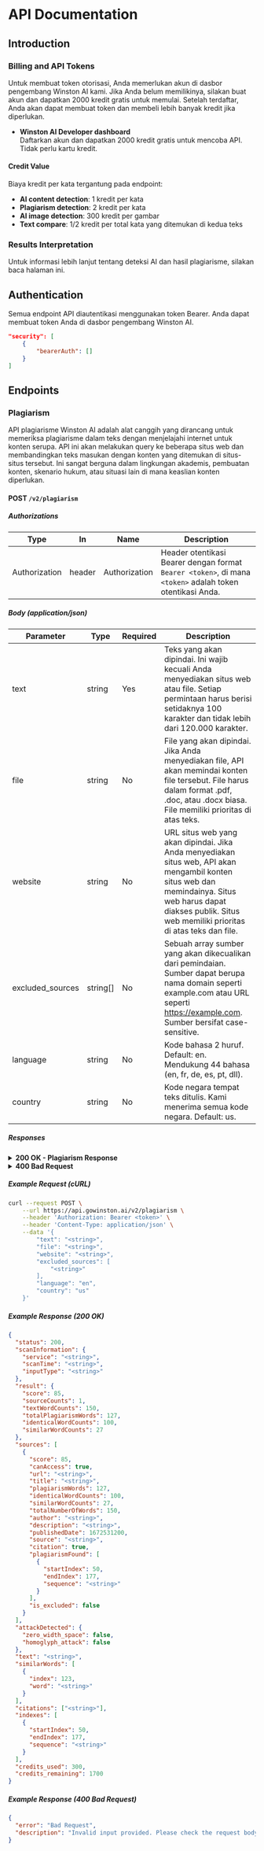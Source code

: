 # API Documentation

## Introduction

### Billing and API Tokens

Untuk membuat token otorisasi, Anda memerlukan akun di dasbor pengembang Winston AI kami. Jika Anda belum memilikinya, silakan buat akun dan dapatkan 2000 kredit gratis untuk memulai. Setelah terdaftar, Anda akan dapat membuat token dan membeli lebih banyak kredit jika diperlukan.

- **Winston AI Developer dashboard**  
   Daftarkan akun dan dapatkan 2000 kredit gratis untuk mencoba API. Tidak perlu kartu kredit.

#### Credit Value

Biaya kredit per kata tergantung pada endpoint:

- **AI content detection**: 1 kredit per kata
- **Plagiarism detection**: 2 kredit per kata
- **AI image detection**: 300 kredit per gambar
- **Text compare**: 1/2 kredit per total kata yang ditemukan di kedua teks

### Results Interpretation

Untuk informasi lebih lanjut tentang deteksi AI dan hasil plagiarisme, silakan baca halaman ini.

## Authentication

Semua endpoint API diautentikasi menggunakan token Bearer. Anda dapat membuat token Anda di dasbor pengembang Winston AI.

```json
"security": [
    {
        "bearerAuth": []
    }
]
```

## Endpoints

### Plagiarism

API plagiarisme Winston AI adalah alat canggih yang dirancang untuk memeriksa plagiarisme dalam teks dengan menjelajahi internet untuk konten serupa. API ini akan melakukan query ke beberapa situs web dan membandingkan teks masukan dengan konten yang ditemukan di situs-situs tersebut. Ini sangat berguna dalam lingkungan akademis, pembuatan konten, skenario hukum, atau situasi lain di mana keaslian konten diperlukan.

#### POST `/v2/plagiarism`

##### Authorizations

| Type          | In     | Name          | Description                                                                                              |
| ------------- | ------ | ------------- | -------------------------------------------------------------------------------------------------------- |
| Authorization | header | Authorization | Header otentikasi Bearer dengan format `Bearer <token>`, di mana `<token>` adalah token otentikasi Anda. |

##### Body (application/json)

| Parameter        | Type     | Required | Description                                                                                                                                                                                                       |
| ---------------- | -------- | -------- | ----------------------------------------------------------------------------------------------------------------------------------------------------------------------------------------------------------------- |
| text             | string   | Yes      | Teks yang akan dipindai. Ini wajib kecuali Anda menyediakan situs web atau file. Setiap permintaan harus berisi setidaknya 100 karakter dan tidak lebih dari 120.000 karakter.                                    |
| file             | string   | No       | File yang akan dipindai. Jika Anda menyediakan file, API akan memindai konten file tersebut. File harus dalam format .pdf, .doc, atau .docx biasa. File memiliki prioritas di atas teks.                          |
| website          | string   | No       | URL situs web yang akan dipindai. Jika Anda menyediakan situs web, API akan mengambil konten situs web dan memindainya. Situs web harus dapat diakses publik. Situs web memiliki prioritas di atas teks dan file. |
| excluded_sources | string[] | No       | Sebuah array sumber yang akan dikecualikan dari pemindaian. Sumber dapat berupa nama domain seperti example.com atau URL seperti https://example.com. Sumber bersifat case-sensitive.                             |
| language         | string   | No       | Kode bahasa 2 huruf. Default: en. Mendukung 44 bahasa (en, fr, de, es, pt, dll).                                                                                                                                  |
| country          | string   | No       | Kode negara tempat teks ditulis. Kami menerima semua kode negara. Default: us.                                                                                                                                    |

##### Responses

<details>
<summary><strong>200 OK - Plagiarism Response</strong></summary>

- `status` (number): Kode status HTTP.
- `scanInformation` (object): Informasi dasar tentang permintaan pemindaian.
- `result` (object): Objek utama yang berisi hasil pemindaian plagiarisme.
- `sources` (object[]): Array objek, masing-masing sesuai dengan situs web di mana konten yang cocok telah ditemukan.
  - `score` (number): Skor persentase plagiarisme untuk sumber ini.
  - `canAccess` (boolean): Menunjukkan apakah kami dapat mengakses konten sumber.
  - `url` (string): URL sumber tempat plagiarisme ditemukan.
  - `title` (string): Judul dokumen sumber.
  - `plagiarismWords` (number): Jumlah kata dalam teks masukan yang diidentifikasi sebagai plagiarisme dari sumber ini.
  - `identicalWordCounts` (number): Jumlah kata yang diidentifikasi sebagai plagiat yang identik dengan konten sumber.
  - `similarWordCounts` (number): Jumlah kata yang diidentifikasi sebagai plagiat yang mirip dengan konten sumber.
  - `totalNumberOfWords` (number): Jumlah total kata dalam teks masukan.
  - `author` (string | null): Penulis dokumen sumber.
  - `description` (string | null): Deskripsi atau ringkasan konten sumber.
  - `publishedDate` (number | null): Timestamp kapan sumber diterbitkan.
  - `source` (string | null): Nama sumber atau publikasi.
  - `citation` (boolean): Menunjukkan apakah sumber dikutip dalam teks masukan.
  - `plagiarismFound` (object[]): Daftar urutan plagiarisme yang ditemukan dalam teks masukan dari sumber ini.
  - `is_excluded` (boolean): Menunjukkan apakah sumber ini harus dikecualikan dari hasil akhir.
- `attackDetected` (object): Sebuah objek dengan dua properti boolean yang menunjukkan apakah teks mengandung spasi lebar-nol atau serangan homoglyph.
- `text` (string): Teks masukan yang digunakan untuk pemindaian plagiarisme.
- `similarWords` (object[]): Daftar kata serupa yang ditemukan dalam teks masukan.
- `citations` (string[]): Array yang berisi situs web yang dikutip dalam teks yang disediakan.
- `indexes` (object[]): Daftar urutan plagiarisme yang ditemukan dalam teks masukan.
- `credits_used` (integer): Jumlah kredit yang digunakan untuk memproses permintaan Anda.
- `credits_remaining` (integer): Jumlah kredit yang tersisa di akun Anda setelah permintaan Anda diproses.

</details>

<details>
<summary><strong>400 Bad Request</strong></summary>

- `error` (string): Pesan kesalahan.
- `description` (string): Deskripsi kesalahan.

</details>

##### Example Request (cURL)

```bash
curl --request POST \
    --url https://api.gowinston.ai/v2/plagiarism \
    --header 'Authorization: Bearer <token>' \
    --header 'Content-Type: application/json' \
    --data '{
        "text": "<string>",
        "file": "<string>",
        "website": "<string>",
        "excluded_sources": [
            "<string>"
        ],
        "language": "en",
        "country": "us"
    }'
```

##### Example Response (200 OK)

```json
{
  "status": 200,
  "scanInformation": {
    "service": "<string>",
    "scanTime": "<string>",
    "inputType": "<string>"
  },
  "result": {
    "score": 85,
    "sourceCounts": 1,
    "textWordCounts": 150,
    "totalPlagiarismWords": 127,
    "identicalWordCounts": 100,
    "similarWordCounts": 27
  },
  "sources": [
    {
      "score": 85,
      "canAccess": true,
      "url": "<string>",
      "title": "<string>",
      "plagiarismWords": 127,
      "identicalWordCounts": 100,
      "similarWordCounts": 27,
      "totalNumberOfWords": 150,
      "author": "<string>",
      "description": "<string>",
      "publishedDate": 1672531200,
      "source": "<string>",
      "citation": true,
      "plagiarismFound": [
        {
          "startIndex": 50,
          "endIndex": 177,
          "sequence": "<string>"
        }
      ],
      "is_excluded": false
    }
  ],
  "attackDetected": {
    "zero_width_space": false,
    "homoglyph_attack": false
  },
  "text": "<string>",
  "similarWords": [
    {
      "index": 123,
      "word": "<string>"
    }
  ],
  "citations": ["<string>"],
  "indexes": [
    {
      "startIndex": 50,
      "endIndex": 177,
      "sequence": "<string>"
    }
  ],
  "credits_used": 300,
  "credits_remaining": 1700
}
```

##### Example Response (400 Bad Request)

```json
{
  "error": "Bad Request",
  "description": "Invalid input provided. Please check the request body."
}
```
